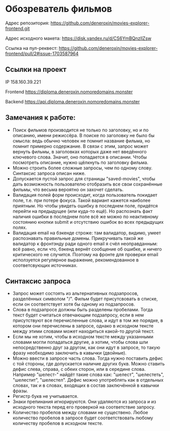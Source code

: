 # Обозреватель фильмов

Адрес репозитория:
https://github.com/deneroxin/movies-explorer-frontend.git

Адрес исходного макета:
https://disk.yandex.ru/d/CS6YmBQnzllZsw

Ссылка на пул-реквест:
https://github.com/deneroxin/movies-explorer-frontend/pull/2#issue-1703587964


## Ссылки на проект

IP 158.160.39.221

Frontend https://diploma.deneroxin.nomoredomains.monster

Backend https://api.diploma.deneroxin.nomoredomains.monster


## Замечания к работе:

* Поиск фильмов производится не только по заголовку, но и по описанию, имени режиссёра.
В поиске по заголовку не было бы смысла: ведь обычно человек не помнит название фильма, но помнит примерно содержание.
В связи с этим, запрос может вернуть фильмы, в заголовках которых даже нет введённого ключевого слова.
Значит, оно попадается в описании. Чтобы посмотреть описание, нужно щёлкнуть по заголовку фильма.
* Можно строить более сложные запросы, чем по одному слову. Синтаксис запроса описан ниже.
* Допускается пустой запрос для страницы "saved-movies", чтобы дать возможность пользователю отобразить все свои
сохранённые фильмы, что весьма вероятно он захочет сделать.
* Валидация полей форм происходит, когда пользователь покидает поле, т.е. при потере фокуса.
Такой вариант кажется наиболее приятным. Но чтобы увидеть ошибку в последнем поле, придётся перейти на предыдущее
(или куда-то ещё). Но распознать факт наличия ошибки в последнем поле всё же можно по неактивному состоянию кнопки submit и
отсутствию ошибок во всех предыдущих полях.
* Валидация email на бэкенде строже: там валидатор, видимо, умеет распознавать правильные домены. Прикручивать
такой же валидатор к фронтэнду ради одного email я счёл неоправданным: всё равно, если что,
бэкенд вернёт сообщение об ошибке, и ничего критического не случится. Поэтому на фронте для проверки email
исползуется регулярное выражение, рекомендованное в соответсвующих источниках.


## Синтаксис запроса

* Запрос может состоять из альтернативных подзапросов, разделённых символом "/".
Фильм будет присутсвовать в списке, если он соответствует хотя бы одному из подзапросов.
* Слова в подзапросе должны быть разделены пробелами.
Тогда текст будет считаться отвечающим подзапросу, если в нем присутствуют все перечисленные слова,
и идут в том же порядке, в котором они перечислены в запросе, однако в исходном тексте между этими словами
может находиться какой-то другой текст.
* Если мы не хотим, чтобы в исходном тексте между указанными словами могли попадаться другие,
а хотим, чтобы слова шли непосредственно друг за другом, как они идут в запросе,
то такую фразу необходимо заключить в кавычки (двойные).
* Можно ввести в запросе часть слова. Тогда нужно поставить дефис с той стороны, где допускается наличие
других букв. Можно ставить дефис слева, справа, с обеих сторон, или в середине слова.
Например "шелест-" найдёт такие слова как: "шелест", "шелестеть", "шелестит", "шелестел".
Дефис можно употреблять как в отдельных словах, так и в словах, входящих в состав заключённой в кавычки фразы.
* Регистр букв не учитывается.
* Знаки препинания игнорируются. Они удаляются из запроса и из исходного текста перед его проверкой
на соответствие запросу.
* Количество пробелов между словами не существено. Любое количество пробелов в запросе будет соответствовать любому
количеству пробелов в исходном тексте.

